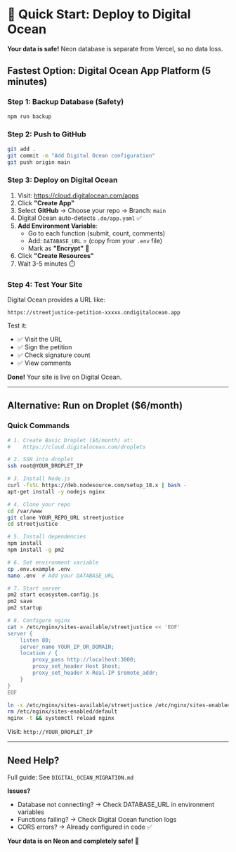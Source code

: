 # 🚀 Quick Start: Deploy to Digital Ocean

**Your data is safe!** Neon database is separate from Vercel, so no data loss.

## Fastest Option: Digital Ocean App Platform (5 minutes)

### Step 1: Backup Database (Safety)
```bash
npm run backup
```

### Step 2: Push to GitHub
```bash
git add .
git commit -m "Add Digital Ocean configuration"
git push origin main
```

### Step 3: Deploy on Digital Ocean
1. Visit: https://cloud.digitalocean.com/apps
2. Click **"Create App"**
3. Select **GitHub** → Choose your repo → Branch: `main`
4. Digital Ocean auto-detects `.do/app.yaml` ✅
5. **Add Environment Variable**:
   - Go to each function (submit, count, comments)
   - Add: `DATABASE_URL` = (copy from your `.env` file)
   - Mark as **"Encrypt"** 🔐
6. Click **"Create Resources"**
7. Wait 3-5 minutes ⏱️

### Step 4: Test Your Site
Digital Ocean provides a URL like:
```
https://streetjustice-petition-xxxxx.ondigitalocean.app
```

Test it:
- ✅ Visit the URL
- ✅ Sign the petition
- ✅ Check signature count
- ✅ View comments

**Done!** Your site is live on Digital Ocean.

---

## Alternative: Run on Droplet ($6/month)

### Quick Commands
```bash
# 1. Create Basic Droplet ($6/month) at:
#    https://cloud.digitalocean.com/droplets

# 2. SSH into droplet
ssh root@YOUR_DROPLET_IP

# 3. Install Node.js
curl -fsSL https://deb.nodesource.com/setup_18.x | bash -
apt-get install -y nodejs nginx

# 4. Clone your repo
cd /var/www
git clone YOUR_REPO_URL streetjustice
cd streetjustice

# 5. Install dependencies
npm install
npm install -g pm2

# 6. Set environment variable
cp .env.example .env
nano .env  # Add your DATABASE_URL

# 7. Start server
pm2 start ecosystem.config.js
pm2 save
pm2 startup

# 8. Configure nginx
cat > /etc/nginx/sites-available/streetjustice << 'EOF'
server {
    listen 80;
    server_name YOUR_IP_OR_DOMAIN;
    location / {
        proxy_pass http://localhost:3000;
        proxy_set_header Host $host;
        proxy_set_header X-Real-IP $remote_addr;
    }
}
EOF

ln -s /etc/nginx/sites-available/streetjustice /etc/nginx/sites-enabled/
rm /etc/nginx/sites-enabled/default
nginx -t && systemctl reload nginx
```

Visit: `http://YOUR_DROPLET_IP`

---

## Need Help?

Full guide: See `DIGITAL_OCEAN_MIGRATION.md`

**Issues?**
- Database not connecting? → Check DATABASE_URL in environment variables
- Functions failing? → Check Digital Ocean function logs
- CORS errors? → Already configured in code ✅

**Your data is on Neon and completely safe!** 🎉
